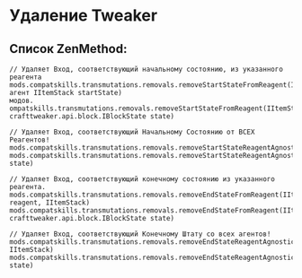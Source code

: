 # Удаление Tweaker

## Список ZenMethod:

    // Удаляет Вход, соответствующий начальному состоянию, из указанного реагента
    mods.compatskills.transmutations.removals.removeStartStateFromReagent(IItemStack, агент IItemStack startState)
    модов. ompatskills.transmutations.removals.removeStartStateFromReagent(IItemStack, crafttweaker.api.block.IBlockState state)
    
    // Удаляет Вход, соответствующий Начальному Состоянию от ВСЕХ Реагентов!
    mods.compatskills.transmutations.removals.removeStartStateReagentAgnostic(IItemStack)
    mods.compatskills.transmutations.removals.removeStartStateReagentAgnostic(crafttweaker.api.block.IBlockState state)
    
    // Удаляет Вход, соответствующий конечному состоянию из указанного реагента.
    mods.compatskills.transmutations.removals.removeEndStateFromReagent(IItemStack reagent, IItemStack)
    mods.compatskills.transmutations.removals.removeEndStateFromReagent(IItemStack, crafttweaker.api.block.IBlockState state)
    
    // Удаляет Вход, соответствующий Конечному Штату со всех агентов!
    mods.compatskills.transmutations.removals.removeEndStateReagentAgnostic(состояние IItemStack)
    mods.compatskills.transmutations.removals.removeEndStateReagentAgnostic(crafttweaker.api.block.IBlockState state)
